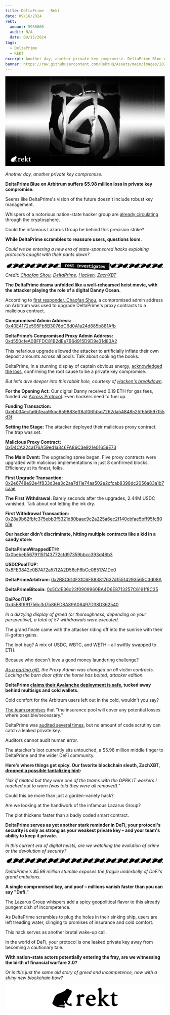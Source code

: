 ```yaml
---
title: DeltaPrime - Rekt
date: 09/16/2024
rekt:
  amount: 5980000
  audit: N/A
  date: 09/15/2024
tags:
  - DeltaPrime
  - REKT
excerpt: Another day, another private key compromise. DeltaPrime Blue on Arbitrum suffers $5.98 million loss in private key compromise. Whispers of a notorious nation-state hacker group are already circulating through the cryptosphere.
banner: https://raw.githubusercontent.com/RektHQ/Assets/main/images/2023/01/deltaprime-rekt.png
---
```

![](https://raw.githubusercontent.com/RektHQ/Assets/main/images/2023/01/deltaprime-rekt.png)





_Another day, another private key compromise._

  

**DeltaPrime Blue on Arbitrum suffers $5.98 million loss in private key compromise.**

  

Seems like DeltaPrime's vision of the future doesn't include robust key management.

  

Whispers of a notorious nation-state hacker group are [already circulating](https://x.com/zachxbt/status/1835563015694917831) through the cryptosphere.

  

Could the infamous Lazarus Group be behind this precision strike?

  
**While DeltaPrime scrambles to reassure users, questions loom.**  
  
_Could we be entering a new era of state-sponsored hacks exploiting protocols caught with their pants down?_

![](https://raw.githubusercontent.com/RektHQ/Assets/main/images/2021/09/rekt-investigates-linebreak.png)
_Credit: [Chaofan Shou](https://x.com/shoucccc/status/1835554652777336975), [DeltaPrime](https://x.com/DeltaPrimeDefi/status/1835603279369125893), [Hacken](https://x.com/hackenclub/status/1835581126397612113), [ZachXBT](https://x.com/zachxbt/status/1835563015694917831)_

  

**The DeltaPrime drama unfolded like a well-rehearsed heist movie, with the attacker playing the role of a digital Danny Ocean.**

  

According to [first responder, Chaofan Shou](https://x.com/shoucccc/status/1835554652777336975), a compromised admin address on Arbitrum was used to upgrade DeltaPrime's proxy contracts to a malicious contract.  
  
**Compromised Admin Address:**
[0x40E4172e595Fb5B3076dC6d0A1a24d885b881Afb  ](https://arbiscan.io/address/0x40e4172e595fb5b3076dc6d0a1a24d885b881afb)
 
 **DeltaPrime’s Compromised Proxy Admin Address:**  
[0xd550cfeA0BFFDC81B2dEe7B6d915D9D9e31d83A2](https://arbiscan.io/address/0xd550cfea0bffdc81b2dee7b6d915d9d9e31d83a2)

  

This nefarious upgrade allowed the attacker to artificially inflate their own deposit amounts across all pools. Talk about cooking the books.

  

DeltaPrime, in a stunning display of captain obvious energy, [acknowledged the loss](https://x.com/DeltaPrimeDefi/status/1835603279369125893), confirming the root cause to be a private key compromise.

  

_But let's dive deeper into this rabbit hole, courtesy of [Hacken's breakdown](https://x.com/hackenclub/status/1835581126397612113)._

  

**For the Opening Act:** Our digital Danny received 0.19 ETH for gas fees, funded via [Across Protocol](https://x.com/AcrossProtocol). Even hackers need to fuel up.

  

**Funding Transaction:** [0xeb034ecfa6b1eaa95bc659883eff8a106fd5d7262da54848525f656597f55d3f](https://arbiscan.io/tx/0xeb034ecfa6b1eaa95bc659883eff8a106fd5d7262da54848525f656597f55d3f)

  

**Setting the Stage:** The attacker deployed their malicious proxy contract. The trap was set.  
  
**Malicious Proxy Contract:**
[0xD4CA224a176A59ed1a346FA86C3e921e01659E73](https://arbiscan.io/address/0xd4ca224a176a59ed1a346fa86c3e921e01659e73)

  

**The Main Event:** The upgrading spree began. Five proxy contracts were upgraded with malicious implementations in just 8 confirmed blocks. Efficiency at its finest, folks.

  

**First Upgrade Transaction:** [0x2e6748e92e4f833d3ea3c2aa7d11e74aa502e2cfcab8398dc2056a83a1b7caae](https://arbiscan.io/tx/0x2e6748e92e4f833d3ea3c2aa7d11e74aa502e2cfcab8398dc2056a83a1b7caae)

  

**The First Withdrawal:** Barely seconds after the upgrades, 2.44M USDC vanished. Talk about not letting the ink dry.

  

**First Withdrawal Transaction:** [0x28a9b62fbfc375ebb3f5321d80baac9c2a225a6ec2f140cbfae5bff95fc80b1e](https://arbiscan.io/tx/0x28a9b62fbfc375ebb3f5321d80baac9c2a225a6ec2f140cbfae5bff95fc80b1e)

  

**Our hacker didn't discriminate, hitting multiple contracts like a kid in a candy store:**

  


**DeltaPrimeWrappedETH:**
[0x0bebeb5679115f143772cfd97359bbcc393d46b3](https://arbiscan.io/address/0x0bebeb5679115f143772cfd97359bbcc393d46b3)

  

**USDCPoolTUP:**  
[0x8FE3842e0B7472a57f2A2D56cF6bCe08517A1De0](https://arbiscan.io/address/0x8fe3842e0b7472a57f2a2d56cf6bce08517a1de0)

  

**DeltaPrimeArbitrum:**
[0x2B8C610F3fC6F883817637d15514293565C3d08A](https://arbiscan.io/address/0x2b8c610f3fc6f883817637d15514293565c3d08a)

  

**DeltaPrimeBitcoin:**
[0x5CdE36c23f0909960BA4D6E8713257C6191f8C35](https://arbiscan.io/address/0x5cde36c23f0909960ba4d6e8713257c6191f8c35)

  

**DaiPoolTUP:**  
[0xd5E8f691756c3d7b86FD8A89A06497D38D362540](https://arbiscan.io/address/0xd5e8f691756c3d7b86fd8a89a06497d38d362540)
  

_In a dizzying display of greed (or thoroughness, depending on your perspective), a total of 57 withdrawals were executed._

  

The grand finale came with the attacker riding off into the sunrise with their ill-gotten gains.

  

The loot bag? A mix of USDC, WBTC, and WETH – all swiftly swapped to ETH.

  

Because who doesn't love a good money laundering challenge?

  

_[As a parting gift](https://x.com/hackenclub/status/1835582831952597270), the Proxy Admin was changed on all victim contracts. Locking the barn door after the horse has bolted, attacker edition._

  

**DeltaPrime [claims their Avalanche deployment is safe](https://x.com/DeltaPrimeDefi/status/1835603279369125893), tucked away behind multisigs and cold wallets.**

  

Cold comfort for the Arbitrum users left out in the cold, wouldn't you say?

  

[The team promises](https://x.com/DeltaPrimeDefi/status/1835603279369125893) that "the insurance pool will cover any potential losses where possible/necessary."  
  
DeltaPrime was [audited several times](https://github.com/DeltaPrimeLabs/deltaprime-primeloans/tree/dev/main/audits), but no amount of code scrutiny can catch a leaked private key.  
  
Auditors cannot audit human error.

  

The attacker's loot currently sits untouched, a $5.98 million middle finger to DeltaPrime and the wider DeFi community.

  
**Here's where things get spicy. Our favorite blockchain sleuth, ZachXBT, [dropped a possible tantalizing hint](https://x.com/zachxbt/status/1835563015694917831):**  
  
_"Idk if related but they were one of the teams with the DPRK IT workers I reached out to warn (was told they were all removed)."_  
  
Could this be more than just a garden-variety hack?  
  
Are we looking at the handiwork of the infamous Lazarus Group?  
  
The plot thickens faster than a badly coded smart contract.  
  
**DeltaPrime serves as yet another stark reminder in DeFi, your protocol's security is only as strong as your weakest private key – and your team's ability to keep it private.**

  
_In this current era of digital heists, are we watching the evolution of crime or the devolution of security?_

![](https://raw.githubusercontent.com/RektHQ/Assets/main/images/2021/03/rekt-linebreak.png)




_DeltaPrime's $5.98 million stumble exposes the fragile underbelly of DeFi's grand ambitions._  
  
**A single compromised key, and poof – millions vanish faster than you can say "Defi."**  
  
The Lazarus Group whispers add a spicy geopolitical flavor to this already pungent dish of incompetence.

  

As DeltaPrime scrambles to plug the holes in their sinking ship, users are left treading water, clinging to promises of insurance and cold comfort.

  

This hack serves as another brutal wake-up call.  
  
In the world of DeFi, your protocol is one leaked private key away from becoming a cautionary tale.

  

**With nation-state actors potentially entering the fray, are we witnessing the birth of financial warfare 2.0?**

  

_Or is this just the same old story of greed and incompetence, now with a shiny new blockchain bow?_

![](https://raw.githubusercontent.com/RektHQ/Assets/main/images/2021/08/rekt-outline-conc.png)










